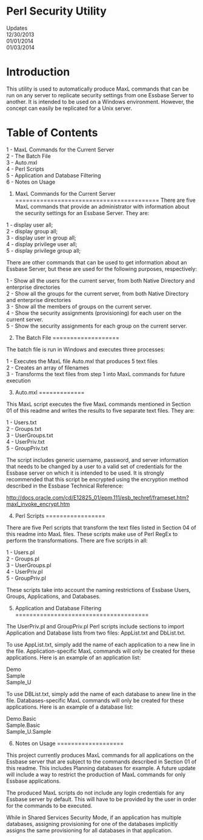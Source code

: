 Perl Security Utility
======================

Updates  
12/30/2013   
01/01/2014  
01/03/2014

Introduction
=============

This utility is used to automatically produce MaxL commands that can be run on any server to replicate security settings from one Essbase Server to another. It is intended to be used on a Windows environment. However, the concept can easily be replicated for a Unix server.

Table of Contents
=================

1 - MaxL Commands for the Current Server  
2 - The Batch File  
3 - Auto.mxl  
4 - Perl Scripts  
5 - Application and Database Filtering  
6 - Notes on Usage  

1. MaxL Commands for the Current Server
=========================================
There are five MaxL commands that provide an administrator with information about the security settings for an Essbase Server. They are:

1 - display user all;  
2 - display group all;  
3 - display user in group all;  
4 - display privilege user all;  
5 - display privilege group all;  

There are other commands that can be used to get information about an Essbase Server, but these are used for the following purposes, respectively:

1 - Show all the users for the current server, from both Native Directory and enterprise directories  
2 - Show all the groups for the current server, from both Native Directory and enterprise directories  
3 - Show all the members of groups on the current server.  
4 - Show the security assignments (provisioning) for each user on the current server.  
5 - Show the security assignments for each group on the current server.

2. The Batch File
===================

The batch file is run in Windows and executes three processes:

1 - Executes the MaxL file Auto.mxl that produces 5 text files  
2 - Creates an array of filenames  
3 - Transforms the text files from step 1 into MaxL commands for future execution

3. Auto.mxl
=============

This MaxL script executes the five MaxL commands mentioned in Section 01 of this readme and writes the results to five separate text files. They are:

1 - Users.txt  
2 - Groups.txt  
3 - UserGroups.txt  
4 - UserPriv.txt  
5 - GroupPriv.txt

The script includes generic username, password, and server information that needs to be changed by a user to a valid set of credentials for the Essbase server on which it is intended to be used. It is strongly recommended that this script be encrypted using the encryption method described in the Essbase Technical Reference:

http://docs.oracle.com/cd/E12825_01/epm.111/esb_techref/frameset.htm?maxl_invoke_encrypt.htm

4. Perl Scripts
=================

There are five Perl scripts that transform the text files listed in Section 04 of this readme into MaxL files. These scripts make use of Perl RegEx to perform the transformations. There are five scripts in all:

1 - Users.pl  
2 - Groups.pl  
3 - UserGroups.pl  
4 - UserPriv.pl  
5 - GroupPriv.pl

These scripts take into account the naming restrictions of Essbase Users, Groups, Applications, and Databases.

5. Application and Database Filtering
======================================

The UserPriv.pl and GroupPriv.pl Perl scripts include sections to import Application and Database lists from two files: AppList.txt and DbList.txt. 

To use AppList.txt, simply add the name of each application to a new line in the file. Application-specific MaxL commands will only be created for these applications. Here is an example of an application list:

Demo  
Sample  
Sample_U

To use DBList.txt, simply add the name of each database to anew line in the file. Databases-specific MaxL commands will only be created for these applications. Here is an example of a database list:

Demo.Basic  
Sample.Basic  
Sample_U.Sample

6. Notes on Usage
===================

This project currently produces MaxL commands for all applications on the Essbase server that are subject to the commands described in Section 01 of this readme. This includes Planning databases for example. A future update will include a way to restrict the production of MaxL commands for only Essbase applications.

The produced MaxL scripts do not include any login credentials for any Essbase server by default. This will have to be provided by the user in order for the commands to be executed. 

While in Shared Services Security Mode, if an application has multiple databases, assigning provisioning for one of the databases implicitly assigns the same provisioning for all databases in that application.

